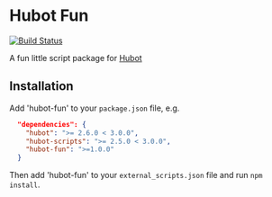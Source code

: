 # Hubot Fun

[![Build Status](https://travis-ci.org/JonBoley/hubot-fun.svg)](https://travis-ci.org/JonBoley/hubot-fun)

A fun little script package for [Hubot](https://hubot.github.com)


## Installation

Add 'hubot-fun' to your `package.json` file, e.g.

```json
  "dependencies": {
    "hubot": ">= 2.6.0 < 3.0.0",
    "hubot-scripts": ">= 2.5.0 < 3.0.0",
    "hubot-fun": ">=1.0.0"
  }
```

Then add 'hubot-fun' to your `external_scripts.json` file and run `npm install`.  
